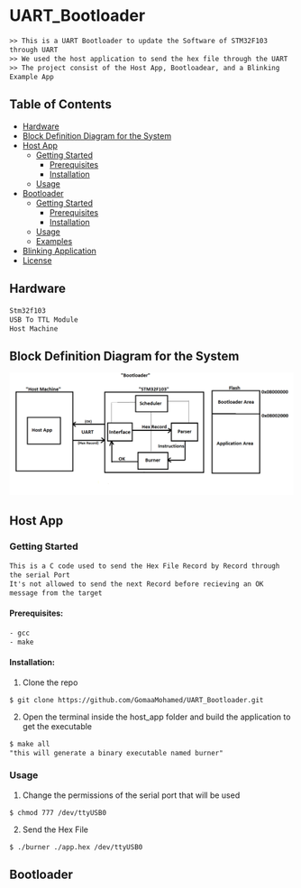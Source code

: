 # UART_Bootloader
```
>> This is a UART Bootloader to update the Software of STM32F103 through UART
>> We used the host application to send the hex file through the UART
>> The project consist of the Host App, Bootloadear, and a Blinking Example App
```

## Table of Contents
- [Hardware](#hardware)
- [Block Definition Diagram for the System](#block_definition_diagram_for_the_system)
- [Host App](#host_app)
  - [Getting Started](#getting_started)
    - [Prerequisites](#Prerequisites)
    - [Installation](#installation)
  - [Usage](#usage)
- [Bootloader](#bootloader)
  - [Getting Started](#getting_started)
    - [Prerequisites](#Prerequisites)
    - [Installation](#installation)
  - [Usage](#usage)
  - [Examples](#examples)
- [Blinking Application](#blinking_application)
- [License](#license)


## Hardware
```
Stm32f103
USB To TTL Module
Host Machine
```

  
## Block Definition Diagram for the System
![alt text](./images/Bootloader.png)

## Host App
### Getting Started
```
This is a C code used to send the Hex File Record by Record through the serial Port
It's not allowed to send the next Record before recieving an OK message from the target 
```
#### Prerequisites:
```
- gcc
- make
```
#### Installation:
1. Clone the repo
```
$ git clone https://github.com/GomaaMohamed/UART_Bootloader.git
```
2. Open the terminal inside the host_app folder and build the application to get the executable
```
$ make all
"this will generate a binary executable named burner"
```
### Usage
1. Change the permissions of the serial port that will be used
```
$ chmod 777 /dev/ttyUSB0
```
2. Send the Hex File
```
$ ./burner ./app.hex /dev/ttyUSB0
```

## Bootloader



